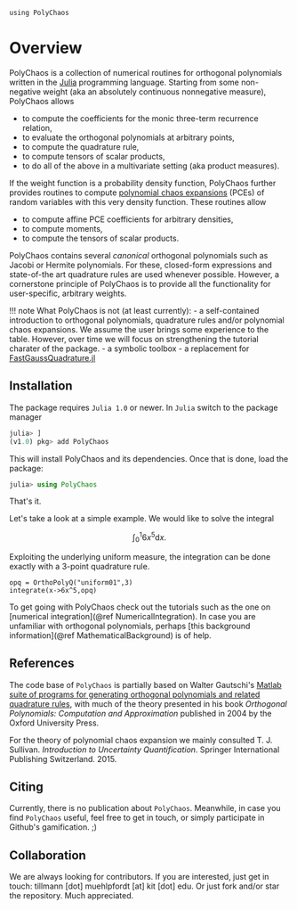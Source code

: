 ```@setup mysetup
using PolyChaos
```
# Overview
PolyChaos is a collection of numerical routines for orthogonal polynomials written in the [Julia](https://julialang.org/) programming language.
Starting from some non-negative weight (aka an absolutely continuous nonnegative measure), PolyChaos allows
- to compute the coefficients for the monic three-term recurrence relation,
- to evaluate the orthogonal polynomials at arbitrary points,
- to compute the quadrature rule,
- to compute tensors of scalar products,
- to do all of the above in a multivariate setting (aka product measures).

If the weight function is a probability density function, PolyChaos further provides routines to compute [polynomial chaos expansions](https://en.wikipedia.org/wiki/Polynomial_chaos) (PCEs) of random variables with this very density function.
These routines allow
- to compute affine PCE coefficients for arbitrary densities,
- to compute moments,
- to compute the tensors of scalar products.

PolyChaos contains several *canonical* orthogonal polynomials such as Jacobi or Hermite polynomials.
For these, closed-form expressions and state-of-the art quadrature rules are used whenever possible.
However, a cornerstone principle of PolyChaos is to provide all the functionality for user-specific, arbitrary weights.

!!! note
    What PolyChaos is not (at least currently):
    - a self-contained introduction to orthogonal polynomials, quadrature rules and/or polynomial chaos expansions. We assume the user brings some experience to the table. However, over time we will focus on strengthening the tutorial charater of the package.
    - a symbolic toolbox
    - a replacement for [FastGaussQuadrature.jl](https://github.com/ajt60gaibb/FastGaussQuadrature.jl)

## Installation
The package requires `Julia 1.0` or newer.
In `Julia` switch to the package manager
```julia
julia> ]
(v1.0) pkg> add PolyChaos
```
This will install PolyChaos and its dependencies.
Once that is done, load the package:
```julia
julia> using PolyChaos
```
That's it.

Let's take a look at a simple example.
We would like to solve the integral
```math
\int_0^1 6 x^5 \mathrm{d}x.
```
Exploiting the underlying uniform measure, the integration can be done exactly with a 3-point quadrature rule.
```@example mysetup
opq = OrthoPolyQ("uniform01",3)
integrate(x->6x^5,opq)
```

To get going with PolyChaos check out the tutorials such as the one on [numerical integration](@ref NumericalIntegration).
In case you are unfamiliar with orthogonal polynomials, perhaps [this background information](@ref MathematicalBackground) is of help.

## References
The code base of `PolyChaos` is partially based on Walter Gautschi's [Matlab suite of programs for generating orthogonal polynomials and related quadrature rules](https://www.cs.purdue.edu/archives/2002/wxg/codes/OPQ.html), with much of the theory presented in his book *Orthogonal Polynomials: Computation and Approximation* published in 2004 by the Oxford University Press.

For the theory of polynomial chaos expansion we mainly consulted T. J. Sullivan. *Introduction to Uncertainty Quantification*. Springer International Publishing Switzerland. 2015.

## Citing
Currently, there is no publication about `PolyChaos`.
Meanwhile, in case you find `PolyChaos` useful, feel free to get in touch, or simply participate in Github's gamification. ;)

## Collaboration
We are always looking for contributors.
If you are interested, just get in touch: tillmann [dot] muehlpfordt [at] kit [dot] edu.
Or just fork and/or star the repository.
Much appreciated.
